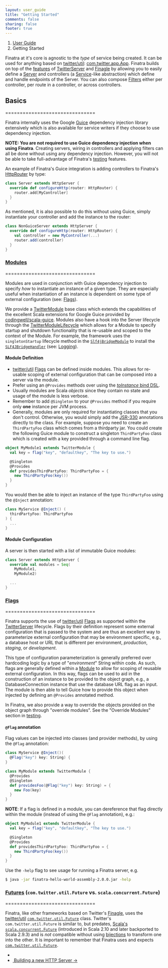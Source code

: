 ```yaml
---
layout: user_guide
title: "Getting Started"
comments: false
sharing: false
footer: true
---
```


<ol class="breadcrumb">
  <li><a href="/finatra/user-guide">User Guide</a></li>
  <li class="active">Getting Started</li>
</ol>

Finatra at it's core is agnostic to the *type* of service being created. It can be used for anything based on [twitter/util](https://github.com/twitter/util): [com.twitter.app.App](https://github.com/twitter/util/blob/develop/util-app/src/main/scala/com/twitter/app/App.scala"). Finatra builds on top of the [features](http://twitter.github.io/twitter-server/Features.html) of [TwitterServer](http://twitter.github.io/twitter-server/) and [Finagle](https://twitter.github.io/finagle) by allowing you to easily define a [Server](http://twitter.github.io/finagle/guide/Servers.html) and controllers (a [Service](http://twitter.github.io/finagle/guide/ServicesAndFilters.html#services)-like abstraction) which define and handle endpoints of the Server. You can also compose [Filters](http://twitter.github.io/finagle/guide/ServicesAndFilters.html#filters) either per controller, per route in a controller, or across controllers.

## Basics
===============================

Finatra internally uses the Google [Guice](https://github.com/google/guice) dependency injection library extensively which is also available for service writers if they choose to use dependency injection.

**NOTE: You are not required to use Guice dependency injection when using Finatra**. Creating servers, wiring in controllers and applying filters can all be done without using any dependency injection. However, you will not be able to take full-advantage of Finatra's [testing](/finatra/user-guide/testing) features.

An example of Finatra's Guice integration is adding controllers to Finatra's [HttpRouter](https://github.com/twitter/finatra/blob/master/http/src/main/scala/com/twitter/finatra/http/routing/HttpRouter.scala) by type:

```scala
class Server extends HttpServer {
  override def configureHttp(router: HttpRouter) {
    router.add[MyController]
  }
}
```
<div></div>

As mentioned, it is also possible to do this without using Guice, simply instantiate your controller and add the instance to the router:

```scala
class NonGuiceServer extends HttpServer {
  override def configureHttp(router: HttpRouter) {
    val controller = new MyController(...)
    router.add(controller)
  }
}
```
<div></div>

### <a class="anchor" name="modules" href="#modules">Modules</a>
===============================

Modules are used in conjunction with Guice dependency injection to specify *how* to instantiate an instance of a given type. They are especially useful when instantiation of an instance is dependent on some type of external configuration (see: [Flags](/finatra/user-guide/getting-started#flags)).

We provide a [TwitterModule](https://github.com/twitter/finatra/blob/master/inject/inject-core/src/main/scala/com/twitter/inject/TwitterModule.scala) base class which extends the capabilities of the excellent Scala extensions for Google Guice provided by [codingwell/scala-guice](https://github.com/codingwell/scala-guice). Modules also have a hook into the Server lifecycle through the [TwitterModuleLifecycle](https://github.com/twitter/finatra/blob/master/inject/inject-core/src/main/scala/com/twitter/inject/TwitterModuleLifecycle.scala) which allows for a Module to specify startup and shutdown functionality that is re-usable and scoped to the context of the Module. For example, the framework uses the `singletonStartup` lifecycle method in the [`Slf4jBridgeModule`](https://github.com/twitter/finatra/blob/master/slf4j/src/main/scala/com/twitter/finatra/logging/modules/Slf4jBridgeModule.scala#L7) to install the [`SLF4JBridgeHandler`](http://www.slf4j.org/api/org/slf4j/bridge/SLF4JBridgeHandler.html) (see: [Logging](/finatra/user-guide/logging)).

#### Module Definition
* [twitter/util](https://github.com/twitter/util) [Flags](#flags) can be defined inside modules. This allows for re-usable scoping of external configuration that can be composed into a server via the module.
* Prefer using an `@Provides` methods over using the [*toInstance* bind DSL](https://github.com/google/guice/wiki/InstanceBindings).
* Usually modules are Scala *objects* since they contain no state and usage of the module is less verbose.
* Remember to add `@Singleton` to your `@Provides` method if you require only **one** instance per JVM process.
* Generally, modules are only required for instantiating classes that you don't control. Otherwise, you would simply add the [JSR-330](https://github.com/google/guice/wiki/JSR330) annotations directly to the class. For example, suppose you need to create an `ThirdPartyFoo` class which comes from a thirdparty jar. You could create the following Guice module to construct a singleton `ThirdPartyFoo` class which is created with a key provided through a command line flag.

```scala
object MyModule1 extends TwitterModule {
  val key = flag("key", "defaultkey", "The key to use.")

  @Singleton
  @Provides
  def providesThirdPartyFoo: ThirdPartyFoo = {
    new ThirdPartyFoo(key())
  }
}
```
<div></div>

You would then be able to inject an instance of the type `ThirdPartyFoo` using the `@Inject` annotation:

```scala
class MyService @Inject() (
  thirdPartyFoo: ThirdPartyFoo
) {
  ...
}
```
<div></div>

#### Module Configuration
A server is then started with a list of immutable Guice modules:
```scala
class Server extends HttpServer {
  override val modules = Seq(
    MyModule1,
    MyModule2)

  ...
}
```
<div></div>

### <a class="anchor" name="flags" href="#flags">Flags</a>
===============================

Finatra supports the use of [twitter/util](https://github.com/twitter/util) [Flags](https://github.com/twitter/util/blob/develop/util-app/src/main/scala/com/twitter/app/Flag.scala) as supported within the [TwitterServer](http://twitter.github.io/twitter-server/Features.html#flags) lifecycle. Flags by their definition represent some external configuration that is passed to the system and are thus an excellent way to parameterize external configuration that may be environment specific, e.g., a database host or URL that is different per environment, *production*, *staging*, or *development*.

This type of configuration parameterization is generally preferred over hardcoding logic by a type of "*environment*" String within code. As such, flags are generally defined within a [Module](#module) to allow for scoping of reusable external configuration. In this way, flags can be used to aid in the construction of an instance to be provided to the object graph, e.g., a DatabaseConnection instance that use the database URL flag as an input. The module is then able to tell Guice how to provide this object when injected by defining an `@Provides` annotated method.

In Finatra, we also provide a way to override the objects provided on the object graph through "override modules". See the "Override Modules" section in [testing](testing#override-modules).

#### `@Flag` annotation
Flag values can be injected into classes (and provider methods), by using the `@Flag` annotation:

```scala
class MyService @Inject()(
  @Flag("key") key: String) {
}

class MyModule extends TwitterModule {
  @Provides
  @Singleton
  def providesFoo(@Flag("key") key: String) = {
    new Foo(key)
  }
}
```
<div></div>

**NOTE**: If a flag is defined in a module, you can dereference that flag directly within the module (instead of using the `@Flag` annotation), e.g.:

```scala
object MyModule1 extends TwitterModule {
  val key = flag("key", "defaultkey", "The key to use.")

  @Singleton
  @Provides
  def providesThirdPartyFoo: ThirdPartyFoo = {
    new ThirdPartyFoo(key())
  }
}
```
<div></div>

Use the `-help` flag to see usage for running a Finatra server, e.g.

```bash
$ java -jar finatra-hello-world-assembly-2.0.0.jar -help
```
<div></div>

### <a class="anchor" name="futures" href="#futures">Futures</a> (`com.twitter.util.Future` vs. `scala.concurrent.Future`)
===============================

Finatra, like other frameworks based on Twitter's [Finagle](https://twitter.github.io/finagle), uses the [twitter/util](https://github.com/twitter/util) [`com.twitter.util.Future`](https://github.com/twitter/util/blob/develop/util-core/src/main/scala/com/twitter/util/Future.scala) class. Twitter's `com.twitter.util.Future` is similar to, but predates, [Scala's](http://docs.scala-lang.org/overviews/core/futures.html) [`scala.concurrent.Future`](http://www.scala-lang.org/api/current/index.html#scala.concurrent.Future) (introduced in Scala 2.10 and later backported to Scala 2.9.3) and is *not* compatible without using [bijections](https://github.com/twitter/bijection) to transform one into the other. It is important to remember that Finatra uses and expects [`com.twitter.util.Future`](https://github.com/twitter/util/blob/develop/util-core/src/main/scala/com/twitter/util/Future.scala).

<nav>
  <ul class="pager">
    <li></li>
    <li class="next"><a href="/finatra/user-guide/build-new-http-server">&nbsp;Building&nbsp;a&nbsp;new&nbsp;HTTP&nbsp;Server&nbsp;<span aria-hidden="true">&rarr;</span></a></li>
  </ul>
</nav>
